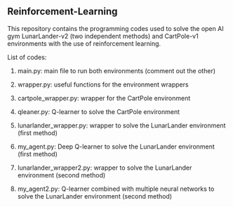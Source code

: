 ## Reinforcement-Learning

This repository contains the programming codes used to solve the open AI gym LunarLander-v2 (two independent methods) and CartPole-v1 environments with the use of reinforcement learning.

List of codes:
1. main.py: main file to run both environments (comment out the other)
2. wrapper.py: useful functions for the environment wrappers

3. cartpole_wrapper.py: wrapper for the CartPole environment
4. qleaner.py: Q-learner to solve the CartPole environment

5. lunarlander_wrapper.py: wrapper to solve the LunarLander environment (first method)
6. my_agent.py: Deep Q-learner to solve the LunarLander environment (first method)

7. lunarlander_wrapper2.py: wrapper to solve the LunarLander environment (second method)
8. my_agent2.py: Q-learner combined with multiple neural networks to solve the LunarLander environment (second method)
